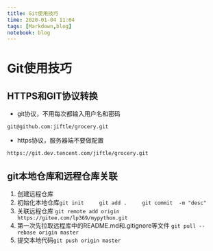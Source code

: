 ```yaml
---
title: Git使用技巧
time: 2020-01-04 11:04
tags: [Markdown,blog]
notebook: blog
---
```


# Git使用技巧


## HTTPS和GIT协议转换

- git协议，不用每次都输入用户名和密码
```
git@github.com:jiftle/grocery.git
```
- https协议，服务器端不要做配置
```
https://git.dev.tencent.com/jiftle/grocery.git
```

## git本地仓库和远程仓库关联

1. 创建远程仓库
2. 初始化本地仓库`git init     git add .     git commit  -m "desc"`
3. 关联远程仓库  `git remote add origin https://gitee.com/lp369/mypython.git`
4. 第一次先拉取远程库中的README.md和.gitignore等文件     `git pull --rebase origin master`
5. 提交本地代码`git push origin master`

